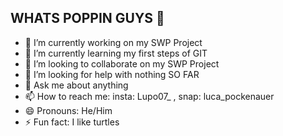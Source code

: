 ##   WHATS POPPIN GUYS 👋

- 🔭 I’m currently working on my SWP Project
- 🌱 I’m currently learning my first steps of GIT
- 👯 I’m looking to collaborate on my SWP Project
- 🤔 I’m looking for help with nothing SO FAR
- 💬 Ask me about anything
- 📫 How to reach me: insta: Lupo07_ , snap: luca_pockenauer
- 😄 Pronouns: He/Him
- ⚡ Fun fact: I like turtles

